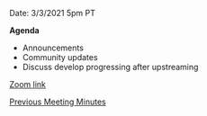 Date: 3/3/2021 5pm PT

**Agenda**
- Announcements
- Community updates
- Discuss develop progressing after upstreaming

[Zoom link](https://us02web.zoom.us/j/87641510603?pwd=d2NDcWZtdlJhdG5pQ2ZBZHl4Uk1Ndz09)

[Previous Meeting Minutes](Sync-up-meeting-minutes)
